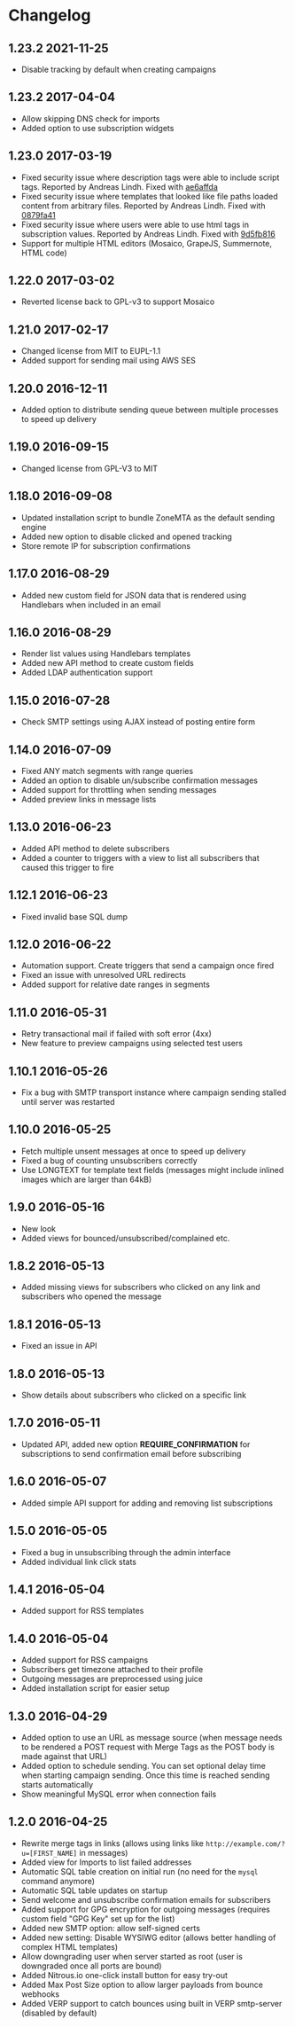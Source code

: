 # Changelog

## 1.23.2 2021-11-25

  * Disable tracking by default when creating campaigns

## 1.23.2 2017-04-04

  * Allow skipping DNS check for imports
  * Added option to use subscription widgets

## 1.23.0 2017-03-19

  * Fixed security issue where description tags were able to include script tags. Reported by Andreas Lindh. Fixed with [ae6affda](https://github.com/Mailtrain-org/mailtrain/commit/ae6affda8193f034e06f7e095ee23821a83d5190)
  * Fixed security issue where templates that looked like file paths loaded content from arbitrary files. Reported by Andreas Lindh. Fixed with [0879fa41](https://github.com/Mailtrain-org/mailtrain/commit/0879fa412a2d4a417aeca5cd5092a8f86531e7ef)
  * Fixed security issue where users were able to use html tags in subscription values. Reported by Andreas Lindh. Fixed with [9d5fb816](https://github.com/Mailtrain-org/mailtrain/commit/9d5fb816c937114966d4f589e1ad4e164ff3a187)
  * Support for multiple HTML editors (Mosaico, GrapeJS, Summernote, HTML code)

## 1.22.0 2017-03-02

  * Reverted license back to GPL-v3 to support Mosaico

## 1.21.0 2017-02-17

  * Changed license from MIT to EUPL-1.1
  * Added support for sending mail using AWS SES

## 1.20.0 2016-12-11

  * Added option to distribute sending queue between multiple processes to speed up delivery

## 1.19.0 2016-09-15

  * Changed license from GPL-V3 to MIT

## 1.18.0 2016-09-08

  * Updated installation script to bundle ZoneMTA as the default sending engine
  * Added new option to disable clicked and opened tracking
  * Store remote IP for subscription confirmations

## 1.17.0 2016-08-29

  * Added new custom field for JSON data that is rendered using Handlebars when included in an email

## 1.16.0 2016-08-29

  * Render list values using Handlebars templates
  * Added new API method to create custom fields
  * Added LDAP authentication support

## 1.15.0 2016-07-28

  * Check SMTP settings using AJAX instead of posting entire form

## 1.14.0 2016-07-09

  * Fixed ANY match segments with range queries
  * Added an option to disable un/subscribe confirmation messages
  * Added support for throttling when sending messages
  * Added preview links in message lists

## 1.13.0 2016-06-23

  * Added API method to delete subscribers
  * Added a counter to triggers with a view to list all subscribers that caused this trigger to fire

## 1.12.1 2016-06-23

  * Fixed invalid base SQL dump

## 1.12.0 2016-06-22

  * Automation support. Create triggers that send a campaign once fired
  * Fixed an issue with unresolved URL redirects
  * Added support for relative date ranges in segments

## 1.11.0 2016-05-31

  * Retry transactional mail if failed with soft error (4xx)
  * New feature to preview campaigns using selected test users

## 1.10.1 2016-05-26

  * Fix a bug with SMTP transport instance where campaign sending stalled until server was restarted

## 1.10.0 2016-05-25

  * Fetch multiple unsent messages at once to speed up delivery
  * Fixed a bug of counting unsubscribers correctly
  * Use LONGTEXT for template text fields (messages might include inlined images which are larger than 64kB)

## 1.9.0 2016-05-16

  * New look
  * Added views for bounced/unsubscribed/complained etc.

## 1.8.2 2016-05-13

  * Added missing views for subscribers who clicked on any link and subscribers who opened the message

## 1.8.1 2016-05-13

  * Fixed an issue in API

## 1.8.0 2016-05-13

  * Show details about subscribers who clicked on a specific link

## 1.7.0 2016-05-11

  * Updated API, added new option **REQUIRE_CONFIRMATION** for subscriptions to send confirmation email before subscribing

## 1.6.0 2016-05-07

  * Added simple API support for adding and removing list subscriptions

## 1.5.0 2016-05-05

  * Fixed a bug in unsubscribing through the admin interface
  * Added individual link click stats

## 1.4.1 2016-05-04

  * Added support for RSS templates

## 1.4.0 2016-05-04

  * Added support for RSS campaigns
  * Subscribers get timezone attached to their profile
  * Outgoing messages are preprocessed using juice
  * Added installation script for easier setup

## 1.3.0 2016-04-29

  * Added option to use an URL as message source (when message needs to be rendered a POST request with Merge Tags as the POST body is made against that URL)
  * Added option to schedule sending. You can set optional delay time when starting campaign sending. Once this time is reached sending starts automatically
  * Show meaningful MySQL error when connection fails

## 1.2.0 2016-04-25

  * Rewrite merge tags in links (allows using links like `http://example.com/?u=[FIRST_NAME]` in messages)
  * Added view for Imports to list failed addresses
  * Automatic SQL table creation on initial run (no need for the `mysql` command anymore)
  * Automatic SQL table updates on startup
  * Send welcome and unsubscribe confirmation emails for subscribers
  * Added support for GPG encryption for outgoing messages (requires custom field "GPG Key" set up for the list)
  * Added new SMTP option: allow self-signed certs
  * Added new setting: Disable WYSIWG editor (allows better handling of complex HTML templates)
  * Allow downgrading user when server started as root (user is downgraded once all ports are bound)
  * Added Nitrous.io one-click install button for easy try-out
  * Added Max Post Size option to allow larger payloads from bounce webhooks
  * Added VERP support to catch bounces using built in VERP smtp-server (disabled by default)
